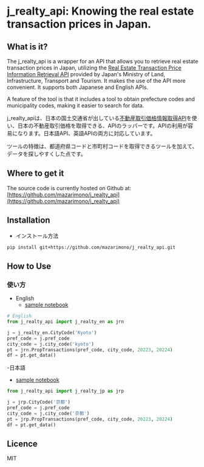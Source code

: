 # j_realty_api: Knowing the real estate transaction prices in Japan.

## What is it?

The j_realty_api is a wrapper for an API that allows you to retrieve real estate transaction prices in Japan, utilizing the [Real Estate Transaction Price Information Retrieval API](https://www.land.mlit.go.jp/webland/api.html) provided by Japan's Ministry of Land, Infrastructure, Transport and Tourism. It makes the use of the API more convenient. It supports both Japanese and English APIs.

A feature of the tool is that it includes a tool to obtain prefecture codes and municipality codes, making it easier to search for data.

j_realty_apiは、日本の国土交通省が出している[不動産取引価格情報取得API](https://www.land.mlit.go.jp/webland/api.html)を使い、日本の不動産取引価格を取得できる、APIのラッパーです。APIの利用が容易になります。日本語API、英語APIの両方に対応しています。

ツールの特徴は、都道府県コードと市町村コードを取得できるツールを加えて、データを探しやすくした点です。

## Where to get it
The source code is currently hosted on Github at: [https://github.com/mazarimono/j_realty_api](https://github.com/mazarimono/j_realty_api)

## Installation

- インストール方法

```sh
pip install git+https://github.com/mazarimono/j_realty_api.git
```

## How to Use
### 使い方

- English
    - [sample notebook](https://github.com/mazarimono/j_realty_api/tree/main/samples/sample_j_realty_en.ipynb)

```python
# English
from j_realty_api import j_realty_en as jrn

j = j_realty_en.CityCode('Kyoto')
pref_code = j.pref_code
city_code = j.city_code('kyoto')
pt = jrn.PropTransactions(pref_code, city_code, 20223, 20224)
df = pt.get_data()

```

-日本語
- [sample notebook]((https://github.com/mazarimono/j_realty_api/tree/main/samples/sample_j_realty_jp.ipynb))

```python
from j_realty_api import j_realty_jp as jrp

j = jrp.CityCode('京都')
pref_code = j.pref_code
city_code = j.city_code('京都')
pt = jrp.PropTransactions(pref_code, city_code, 20223, 20224)
df = pt.get_data()
```


## Licence
MIT